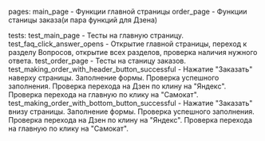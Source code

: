 pages:
    main_page - Функции главной страницы
    order_page - Функции станицы заказа(и пара функций для Дзена)

tests:
    test_main_page - Тесты на главную страницу. 
        test_faq_click_answer_opens - Открытие главной страницы, переход к разделу Вопросов, открытие всех разделов, 
                                      проверка наличия нужного ответа.
    test_order_page - Тесты на станицу заказов.
        test_making_order_with_header_button_successful - Нажатие "Заказать" наверху страницы. Заполнение формы.
        Проверка успешного заполнения. Проверка перехода на Дзен по клину на "Яндекс". Проверка перехода на главную по 
        клику на "Самокат".
        test_making_order_with_bottom_button_successful - Нажатие "Заказать" внизу страницы. Заполнение формы.
        Проверка успешного заполнения. Проверка перехода на Дзен по клину на "Яндекс". Проверка перехода на главную по 
        клику на "Самокат".
